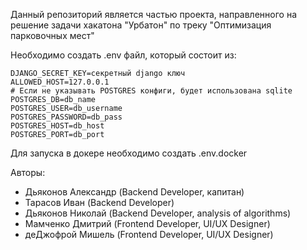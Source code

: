 Данный репозиторий является частью проекта, направленного на решение задачи хакатона "Урбатон" по треку "Оптимизация парковочных мест"

Необходимо создать .env файл, который состоит из:

    DJANGO_SECRET_KEY=секретный django ключ
    ALLOWED_HOST=127.0.0.1
    # Если не указывать POSTGRES конфиги, будет использована sqlite
    POSTGRES_DB=db_name
    POSTGRES_USER=db_username
    POSTGRES_PASSWORD=db_pass
    POSTGRES_HOST=db_host
    POSTGRES_PORT=db_port

Для запуска в докере необходимо создать .env.docker

Авторы:
- Дьяконов Александр (Backend Developer, капитан)
- Тарасов Иван (Backend Developer)
- Дьяконов Николай (Backend Developer, analysis of algorithms)
- Мамченко Дмитрий (Frontend Developer, UI/UX Designer)
- деДжофрой Мишель (Frontend Developer, UI/UX Designer)
